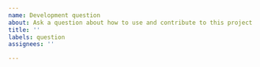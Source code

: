```yaml
---
name: Development question
about: Ask a question about how to use and contribute to this project
title: ''
labels: question
assignees: ''

---
```



